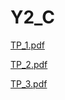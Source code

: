 # Y2_C

[TP_1.pdf](https://github.com/draialexis/Y2_C/files/7317248/TP_1.pdf)

[TP_2.pdf](https://github.com/draialexis/Y2_C/files/7317249/TP_2.pdf)

[TP_3.pdf](https://github.com/draialexis/Y2_C/files/7519916/TP_3.pdf)
